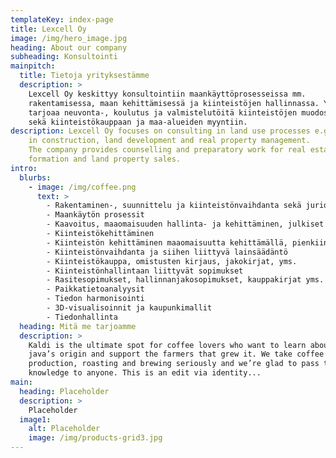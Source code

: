 ```yaml
---
templateKey: index-page
title: Lexcell Oy
image: /img/hero_image.jpg
heading: About our company
subheading: Konsultointi
mainpitch:
  title: Tietoja yrityksestämme
  description: >
    Lexcell Oy keskittyy konsultointiin maankäyttöprosesseissa mm.
    rakentamisessa, maan kehittämisessä ja kiinteistöjen hallinnassa. Yhtiö
    tarjoaa neuvonta-, koulutus ja valmistelutöitä kiinteistöjen muodostamiseen,
    sekä kiinteistökauppaan ja maa-alueiden myyntiin.
description: Lexcell Oy focuses on consulting in land use processes e.g.
    in construction, land development and real property management.
    The company provides counselling and preparatory work for real estate
    formation and land property sales.
intro:
  blurbs:
    - image: /img/coffee.png
      text: >
        - Rakentaminen-, suunnittelu ja kiinteistönvaihdanta sekä juridinen osaaminen
        - Maankäytön prosessit
        - Kaavoitus, maaomaisuuden hallinta- ja kehittäminen, julkiset prosessit esimerkiksi rakentaminen- ja kiinteistönmuodostaminen kunnalla.
        - Kiinteistökehittäminen
        - Kiinteistön kehittäminen maaomaisuutta kehittämällä, pienkiinteistöjen kehittäminen esim. asuinhuoneistot, kaavoittaminen, kiinteistökehittämisen yleiset trendit
        - Kiinteistönvaihdanta ja siihen liittyvä lainsäädäntö
        - Kiinteistökauppa, omistusten kirjaus, jakokirjat, yms.
        - Kiinteistönhallintaan liittyvät sopimukset
        - Rasitesopimukset, hallinnanjakosopimukset, kauppakirjat yms. Paikkatieto-osaaminen ja tiedonhallinta
        - Paikkatietoanalyysit
        - Tiedon harmonisointi
        - 3D-visualisoinnit ja kaupunkimallit
        - Tiedonhallinta
  heading: Mitä me tarjoamme
  description: >
    Kaldi is the ultimate spot for coffee lovers who want to learn about their
    java’s origin and support the farmers that grew it. We take coffee
    production, roasting and brewing seriously and we’re glad to pass that
    knowledge to anyone. This is an edit via identity...
main:
  heading: Placeholder
  description: >
    Placeholder
  image1:
    alt: Placeholder
    image: /img/products-grid3.jpg
---
```

